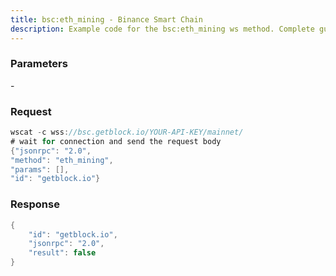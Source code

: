 ```yaml
---
title: bsc:eth_mining - Binance Smart Chain
description: Example code for the bsc:eth_mining ws method. Сomplete guide on how to use bsc:eth_mining ws in GetBlock.io Web3 documentation.
---
```


### Parameters


\-

### Request

``` java
wscat -c wss://bsc.getblock.io/YOUR-API-KEY/mainnet/ 
# wait for connection and send the request body 
{"jsonrpc": "2.0",
"method": "eth_mining",
"params": [],
"id": "getblock.io"}
```

###  Response

``` java
{
    "id": "getblock.io",
    "jsonrpc": "2.0",
    "result": false
}
```

